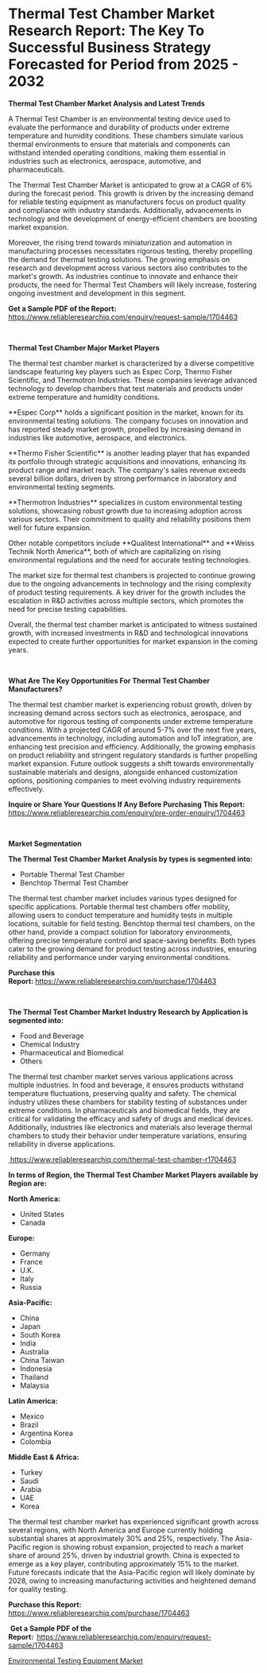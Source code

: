 <p><h1>Thermal Test Chamber Market Research Report: The Key To Successful Business Strategy Forecasted for Period from 2025 - 2032</h1></p><p><strong>Thermal Test Chamber Market Analysis and Latest Trends</strong></p>
<p><p>A Thermal Test Chamber is an environmental testing device used to evaluate the performance and durability of products under extreme temperature and humidity conditions. These chambers simulate various thermal environments to ensure that materials and components can withstand intended operating conditions, making them essential in industries such as electronics, aerospace, automotive, and pharmaceuticals.</p><p>The Thermal Test Chamber Market is anticipated to grow at a CAGR of 6% during the forecast period. This growth is driven by the increasing demand for reliable testing equipment as manufacturers focus on product quality and compliance with industry standards. Additionally, advancements in technology and the development of energy-efficient chambers are boosting market expansion. </p><p>Moreover, the rising trend towards miniaturization and automation in manufacturing processes necessitates rigorous testing, thereby propelling the demand for thermal testing solutions. The growing emphasis on research and development across various sectors also contributes to the market's growth. As industries continue to innovate and enhance their products, the need for Thermal Test Chambers will likely increase, fostering ongoing investment and development in this segment.</p></p>
<p><strong>Get a Sample PDF of the Report:&nbsp;</strong> <a href="https://www.reliableresearchiq.com/enquiry/request-sample/1704463?utm_campaign=2243&utm_medium=2&utm_source=Github&utm_content=ia&utm_term=16022025&utm_id=thermal-test-chamber">https://www.reliableresearchiq.com/enquiry/request-sample/1704463</a></p>
<p>&nbsp;</p>
<p><strong>Thermal Test Chamber Major Market Players</strong></p>
<p><p>The thermal test chamber market is characterized by a diverse competitive landscape featuring key players such as Espec Corp, Thermo Fisher Scientific, and Thermotron Industries. These companies leverage advanced technology to develop chambers that test materials and products under extreme temperature and humidity conditions.</p><p>**Espec Corp** holds a significant position in the market, known for its environmental testing solutions. The company focuses on innovation and has reported steady market growth, propelled by increasing demand in industries like automotive, aerospace, and electronics. </p><p>**Thermo Fisher Scientific** is another leading player that has expanded its portfolio through strategic acquisitions and innovations, enhancing its product range and market reach. The company's sales revenue exceeds several billion dollars, driven by strong performance in laboratory and environmental testing segments.</p><p>**Thermotron Industries** specializes in custom environmental testing solutions, showcasing robust growth due to increasing adoption across various sectors. Their commitment to quality and reliability positions them well for future expansion.</p><p>Other notable competitors include **Qualitest International** and **Weiss Technik North America**, both of which are capitalizing on rising environmental regulations and the need for accurate testing technologies. </p><p>The market size for thermal test chambers is projected to continue growing due to the ongoing advancements in technology and the rising complexity of product testing requirements. A key driver for the growth includes the escalation in R&D activities across multiple sectors, which promotes the need for precise testing capabilities.</p><p>Overall, the thermal test chamber market is anticipated to witness sustained growth, with increased investments in R&D and technological innovations expected to create further opportunities for market expansion in the coming years.</p></p>
<p>&nbsp;</p>
<p><strong>What Are The Key Opportunities For Thermal Test Chamber Manufacturers?</strong></p>
<p><p>The thermal test chamber market is experiencing robust growth, driven by increasing demand across sectors such as electronics, aerospace, and automotive for rigorous testing of components under extreme temperature conditions. With a projected CAGR of around 5-7% over the next five years, advancements in technology, including automation and IoT integration, are enhancing test precision and efficiency. Additionally, the growing emphasis on product reliability and stringent regulatory standards is further propelling market expansion. Future outlook suggests a shift towards environmentally sustainable materials and designs, alongside enhanced customization options, positioning companies to meet evolving industry requirements effectively.</p></p>
<p><strong>Inquire or Share Your Questions If Any Before Purchasing This Report:</strong> <a href="https://www.reliableresearchiq.com/enquiry/pre-order-enquiry/1704463?utm_campaign=2243&utm_medium=2&utm_source=Github&utm_content=ia&utm_term=16022025&utm_id=thermal-test-chamber">https://www.reliableresearchiq.com/enquiry/pre-order-enquiry/1704463</a></p>
<p>&nbsp;</p>
<p><strong>Market Segmentation</strong></p>
<p><strong>The Thermal Test Chamber Market Analysis by types is segmented into:</strong></p>
<p><ul><li>Portable Thermal Test Chamber</li><li>Benchtop Thermal Test Chamber</li></ul></p>
<p><p>The thermal test chamber market includes various types designed for specific applications. Portable thermal test chambers offer mobility, allowing users to conduct temperature and humidity tests in multiple locations, suitable for field testing. Benchtop thermal test chambers, on the other hand, provide a compact solution for laboratory environments, offering precise temperature control and space-saving benefits. Both types cater to the growing demand for product testing across industries, ensuring reliability and performance under varying environmental conditions.</p></p>
<p><strong>Purchase this Report:&nbsp;</strong><a href="https://www.reliableresearchiq.com/purchase/1704463?utm_campaign=2243&utm_medium=2&utm_source=Github&utm_content=ia&utm_term=16022025&utm_id=thermal-test-chamber">https://www.reliableresearchiq.com/purchase/1704463</a></p>
<p>&nbsp;</p>
<p><strong>The Thermal Test Chamber Market Industry Research by Application is segmented into:</strong></p>
<p><ul><li>Food and Beverage</li><li>Chemical Industry</li><li>Pharmaceutical and Biomedical</li><li>Others</li></ul></p>
<p><p>The thermal test chamber market serves various applications across multiple industries. In food and beverage, it ensures products withstand temperature fluctuations, preserving quality and safety. The chemical industry utilizes these chambers for stability testing of substances under extreme conditions. In pharmaceuticals and biomedical fields, they are critical for validating the efficacy and safety of drugs and medical devices. Additionally, industries like electronics and materials also leverage thermal chambers to study their behavior under temperature variations, ensuring reliability in diverse applications.</p></p>
<p><a href="https://www.reliableresearchiq.com/thermal-test-chamber-r1704463?utm_campaign=2243&utm_medium=2&utm_source=Github&utm_content=ia&utm_term=16022025&utm_id=thermal-test-chamber">&nbsp;https://www.reliableresearchiq.com/thermal-test-chamber-r1704463</a></p>
<p><strong>In terms of Region, the Thermal Test Chamber Market Players available by Region are:</strong></p>
<p>
    <p> <strong> North America: </strong>
        <ul>
            <li>United States</li>
            <li>Canada</li>
        </ul>
        </p> 
    <p> <strong> Europe: </strong>
        <ul>
            <li>Germany</li>
            <li>France</li>
            <li>U.K.</li>
            <li>Italy</li>
            <li>Russia</li>
        </ul>
        </p> 
    <p> <strong> Asia-Pacific: </strong>
        <ul>
            <li>China</li>
            <li>Japan</li>
            <li>South Korea</li>
            <li>India</li>
            <li>Australia</li>
            <li>China Taiwan</li>
            <li>Indonesia</li>
            <li>Thailand</li>
            <li>Malaysia</li>
        </ul>
        </p> 
    <p> <strong> Latin America: </strong>
        <ul>
            <li>Mexico</li>
            <li>Brazil</li>
            <li>Argentina Korea</li>
            <li>Colombia</li>
        </ul>
        </p> 
    <p> <strong> Middle East & Africa: </strong>
        <ul>
            <li>Turkey</li>
            <li>Saudi</li>
            <li>Arabia</li>
            <li>UAE</li>
            <li>Korea</li>
        </ul>
    </p>
    </p>
<p><p>The thermal test chamber market has experienced significant growth across several regions, with North America and Europe currently holding substantial shares at approximately 30% and 25%, respectively. The Asia-Pacific region is showing robust expansion, projected to reach a market share of around 25%, driven by industrial growth. China is expected to emerge as a key player, contributing approximately 15% to the market. Future forecasts indicate that the Asia-Pacific region will likely dominate by 2028, owing to increasing manufacturing activities and heightened demand for quality testing.</p></p>
<p><strong>Purchase this Report: </strong><a href="https://www.reliableresearchiq.com/purchase/1704463?utm_campaign=2243&utm_medium=2&utm_source=Github&utm_content=ia&utm_term=16022025&utm_id=thermal-test-chamber">https://www.reliableresearchiq.com/purchase/1704463</a></p>
<p>&nbsp;<strong>Get a Sample PDF of the Report:&nbsp;&nbsp;</strong><a href="https://www.reliableresearchiq.com/enquiry/request-sample/1704463?utm_campaign=2243&utm_medium=2&utm_source=Github&utm_content=ia&utm_term=16022025&utm_id=thermal-test-chamber">https://www.reliableresearchiq.com/enquiry/request-sample/1704463</a></p>
<p><strong></strong></p>
<p><p><a href="https://github.com/jerhoskinson197676/Market-Research-Report-List-1/blob/main/environmental-testing-equipment-market.md?utm_campaign=2243&utm_medium=2&utm_source=Github&utm_content=ia&utm_term=16022025&utm_id=thermal-test-chamber">Environmental Testing Equipment Market</a></p></p>